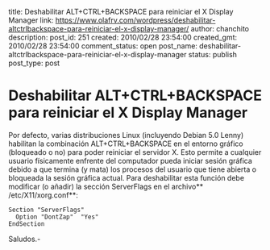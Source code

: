 title: Deshabilitar ALT+CTRL+BACKSPACE para reiniciar el X Display Manager
link: https://www.olafrv.com/wordpress/deshabilitar-altctrlbackspace-para-reiniciar-el-x-display-manager/
author: chanchito
description: 
post_id: 251
created: 2010/02/28 23:54:00
created_gmt: 2010/02/28 23:54:00
comment_status: open
post_name: deshabilitar-altctrlbackspace-para-reiniciar-el-x-display-manager
status: publish
post_type: post

# Deshabilitar ALT+CTRL+BACKSPACE para reiniciar el X Display Manager

Por defecto, varias distribuciones Linux (incluyendo Debian 5.0 Lenny) habilitan la combinación ALT+CTRL+BACKSPACE en el entorno gráfico (bloqueado o no) para poder reiniciar el servidor X. Esto permite a cualquier usuario físicamente enfrente del computador pueda iniciar sesión gráfica debido a que termina (y mata) los procesos del usuario que tiene abierta o bloqueada la sesión gráfica actual. Para deshabilitar esta función debe modificar (o añadir) la sección ServerFlags en el archivo** /etc/X11/xorg.conf**: 
    
    
    Section "ServerFlags"
      Option "DontZap"  "Yes"
    EndSection
    

Saludos.-